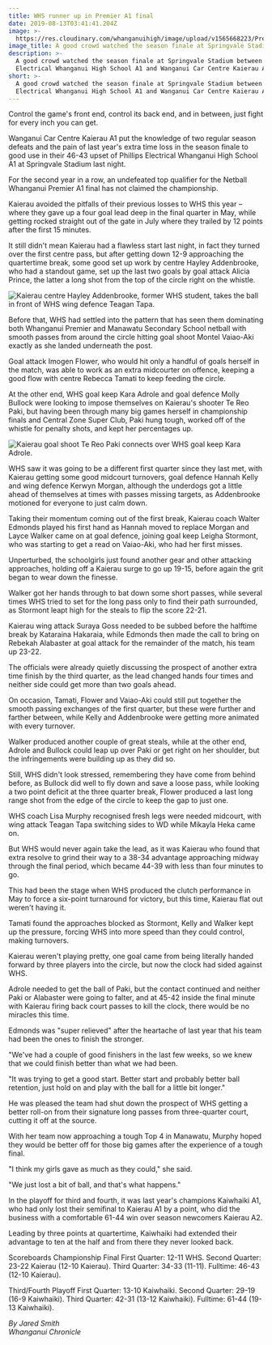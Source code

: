 ```yaml
---
title: WHS runner up in Premier A1 final
date: 2019-08-13T03:41:41.204Z
image: >-
  https://res.cloudinary.com/whanganuihigh/image/upload/v1565668223/Prem_1_final_good_chron_13.8.19.jpg
image_title: A good crowd watched the season finale at Springvale Stadium.
description: >-
  A good crowd watched the season finale at Springvale Stadium between Phillips
  Electrical Whanganui High School A1 and Wanganui Car Centre Kaierau A1.
short: >-
  A good crowd watched the season finale at Springvale Stadium between Phillips
  Electrical Whanganui High School A1 and Wanganui Car Centre Kaierau A1.
---
```

Control the game's front end, control its back end, and in between, just fight for every inch you can get.

Wanganui Car Centre Kaierau A1 put the knowledge of two regular season defeats and the pain of last year's extra time loss in the season finale to good use in their 46-43 upset of Phillips Electrical Whanganui High School A1 at Springvale Stadium last night.

For the second year in a row, an undefeated top qualifier for the Netball Whanganui Premier A1 final has not claimed the championship.

Kaierau avoided the pitfalls of their previous losses to WHS this year – where they gave up a four goal lead deep in the final quarter in May, while getting rocked straight out of the gate in July where they trailed by 12 points after the first 15 minutes.

It still didn't mean Kaierau had a flawless start last night, in fact they turned over the first centre pass, but after getting down 12-9 approaching the quartertime break, some good set up work by centre Hayley Addenbrooke, who had a standout game, set up the last two goals by goal attack Alicia Prince, the latter a long shot from the top of the circle right on the whistle.

![](https://res.cloudinary.com/whanganuihigh/image/upload/v1565668884/Prem_1_final_chron.2._13.8.19.jpg "Kaierau centre Hayley Addenbrooke, former WHS student, takes the ball in front of WHS wing defence Teagan Tapa.")

Before that, WHS had settled into the pattern that has seen them dominating both Whanganui Premier and Manawatu Secondary School netball with smooth passes from around the circle hitting goal shoot Montel Vaiao-Aki exactly as she landed underneath the post.

Goal attack Imogen Flower, who would hit only a handful of goals herself in the match, was able to work as an extra midcourter on offence, keeping a good flow with centre Rebecca Tamati to keep feeding the circle.

At the other end, WHS goal keep Kara Adrole and goal defence Molly Bullock were looking to impose themselves on Kaierau's shooter Te Reo Paki, but having been through many big games herself in championship finals and Central Zone Super Club, Paki hung tough, worked off of the whistle for penalty shots, and kept her percentages up.

![](https://res.cloudinary.com/whanganuihigh/image/upload/v1565668039/Prem_1_final_chron_13.8.19.jpg "Kaierau goal shoot Te Reo Paki connects over WHS goal keep Kara Adrole.")

WHS saw it was going to be a different first quarter since they last met, with Kaierau getting some good midcourt turnovers, goal defence Hannah Kelly and wing defence Kerwyn Morgan, although the underdogs got a little ahead of themselves at times with passes missing targets, as Addenbrooke motioned for everyone to just calm down.

Taking their momentum coming out of the first break, Kaierau coach Walter Edmonds played his first hand as Hannah moved to replace Morgan and Layce Walker came on at goal defence, joining goal keep Leigha Stormont, who was starting to get a read on Vaiao-Aki, who had her first misses.

Unperturbed, the schoolgirls just found another gear and other attacking approaches, holding off a Kaierau surge to go up 19-15, before again the grit began to wear down the finesse.

Walker got her hands through to bat down some short passes, while several times WHS tried to set for the long pass only to find their path surrounded, as Stormont leapt high for the steals to flip the score 22-21.

Kaierau wing attack Suraya Goss needed to be subbed before the halftime break by Kataraina Hakaraia, while Edmonds then made the call to bring on Rebekah Alabaster at goal attack for the remainder of the match, his team up 23-22.

The officials were already quietly discussing the prospect of another extra time finish by the third quarter, as the lead changed hands four times and neither side could get more than two goals ahead.

On occasion, Tamati, Flower and Vaiao-Aki could still put together the smooth passing exchanges of the first quarter, but these were further and farther between, while Kelly and Addenbrooke were getting more animated with every turnover.

Walker produced another couple of great steals, while at the other end, Adrole and Bullock could leap up over Paki or get right on her shoulder, but the infringements were building up as they did so.

Still, WHS didn't look stressed, remembering they have come from behind before, as Bullock did well to fly down and save a loose pass, while looking a two point deficit at the three quarter break, Flower produced a last long range shot from the edge of the circle to keep the gap to just one.

WHS coach Lisa Murphy recognised fresh legs were needed midcourt, with wing attack Teagan Tapa switching sides to WD while Mikayla Heka came on.

But WHS would never again take the lead, as it was Kaierau who found that extra resolve to grind their way to a 38-34 advantage approaching midway through the final period, which became 44-39 with less than four minutes to go.

This had been the stage when WHS produced the clutch performance in May to force a six-point turnaround for victory, but this time, Kaierau flat out weren't having it.

Tamati found the approaches blocked as Stormont, Kelly and Walker kept up the pressure, forcing WHS into more speed than they could control, making turnovers.

Kaierau weren't playing pretty, one goal came from being literally handed forward by three players into the circle, but now the clock had sided against WHS.

Adrole needed to get the ball of Paki, but the contact continued and neither Paki or Alabaster were going to falter, and at 45-42 inside the final minute with Kaierau firing back court passes to kill the clock, there would be no miracles this time.

Edmonds was "super relieved" after the heartache of last year that his team had been the ones to finish the stronger.

"We've had a couple of good finishers in the last few weeks, so we knew that we could finish better than what we had been.

"It was trying to get a good start. Better start and probably better ball retention, just hold on and play with the ball for a little bit longer."

He was pleased the team had shut down the prospect of WHS getting a better roll-on from their signature long passes from three-quarter court, cutting it off at the source.

With her team now approaching a tough Top 4 in Manawatu, Murphy hoped they would be better off for those big games after the experience of a tough final.

"I think my girls gave as much as they could," she said.

"We just lost a bit of ball, and that's what happens."

In the playoff for third and fourth, it was last year's champions Kaiwhaiki A1, who had only lost their semifinal to Kaierau A1 by a point, who did the business with a comfortable 61-44 win over season newcomers Kaierau A2.

Leading by three points at quartertime, Kaiwhaiki had extended their advantage to ten at the half and from there they never looked back.

Scoreboards 
Championship Final 
First Quarter: 12-11 WHS. Second Quarter: 23-22 Kaierau (12-10 Kaierau). Third Quarter: 34-33 (11-11). Fulltime: 46-43 (12-10 Kaierau).

Third/Fourth Playoff 
First Quarter: 13-10 Kaiwhaiki. Second Quarter: 29-19 (16-9 Kaiwhaiki). Third Quarter: 42-31 (13-12 Kaiwhaiki). Fulltime: 61-44 (19-13 Kaiwhaiki).

_By Jared Smith_  
_Whanganui Chronicle_
